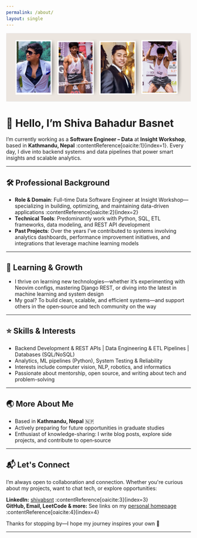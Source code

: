 ```yaml
---
permalink: /about/
layout: single
---
```

![shiva bahadur basnet](/assets/images/banner.png)
# 👋 Hello, I’m Shiva Bahadur Basnet

I’m currently working as a **Software Engineer – Data** at **Insight Workshop**, based in **Kathmandu, Nepal** :contentReference[oaicite:1]{index=1}. Every day, I dive into backend systems and data pipelines that power smart insights and scalable analytics.

---

## 🛠️ Professional Background

- **Role & Domain**: Full-time Data Software Engineer at Insight Workshop—specializing in building, optimizing, and maintaining data-driven applications :contentReference[oaicite:2]{index=2}  
- **Technical Tools**: Predominantly work with Python, SQL, ETL frameworks, data modeling, and REST API development  
- **Past Projects**: Over the years I’ve contributed to systems involving analytics dashboards, performance improvement initiatives, and integrations that leverage machine learning models  

---

## 🌱 Learning & Growth

- I thrive on learning new technologies—whether it’s experimenting with Neovim configs, mastering Django REST, or diving into the latest in machine learning and system design  
- My goal? To build clean, scalable, and efficient systems—and support others in the open‑source and tech community on the way  

---

## ⭐ Skills & Interests

- Backend Development & REST APIs | Data Engineering & ETL Pipelines | Databases (SQL/NoSQL)  
- Analytics, ML pipelines (Python), System Testing & Reliability  
- Interests include computer vision, NLP, robotics, and informatics  
- Passionate about mentorship, open source, and writing about tech and problem-solving  

---

## 🌏 More About Me

- Based in **Kathmandu, Nepal** 🇳🇵  
- Actively preparing for future opportunities in graduate studies  
- Enthusiast of knowledge-sharing: I write blog posts, explore side projects, and contribute to open‑source  

---

## 📬 Let's Connect

I’m always open to collaboration and connection. Whether you're curious about my projects, want to chat tech, or explore opportunities:

**LinkedIn:** [shivabsnt](https://www.linkedin.com/in/shivabsnt/) :contentReference[oaicite:3]{index=3}  
**GitHub, Email, LeetCode & more:** See links on my [personal homepage](https://shivabsnt.github.io/) :contentReference[oaicite:4]{index=4}

Thanks for stopping by—I hope my journey inspires your own 🚀

---

